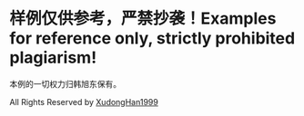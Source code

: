 # 样例仅供参考，严禁抄袭！Examples for reference only, strictly prohibited plagiarism!

 本例的一切权力归韩旭东保有。

All Rights Reserved by [XudongHan1999](https://github.com/GLUT-LUG/GLUT-thesis/commits?author=XudongHan1999)